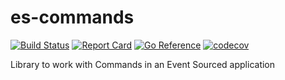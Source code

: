 # es-commands

[![Build Status](https://github.com/kyuff/es-commands/actions/workflows/go.yml/badge.svg?branch=main)](https://github.com/kyuff/es-commands/actions/workflows/go.yml)
[![Report Card](https://goreportcard.com/badge/github.com/kyuff/es-commands)](https://goreportcard.com/report/github.com/kyuff/es-commands/)
[![Go Reference](https://pkg.go.dev/badge/github.com/kyuff/es-commands.svg)](https://pkg.go.dev/github.com/kyuff/es-commands)
[![codecov](https://codecov.io/gh/kyuff/es-commands/graph/badge.svg?token=GEH9FYR9RW)](https://codecov.io/gh/kyuff/es-commands)

Library to work with Commands in an Event Sourced application
